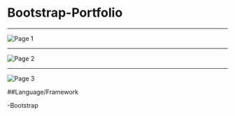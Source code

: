 # Bootstrap-Portfolio

---
![Page 1](https://github.com/ksquarcia2008/Bootstrap-Portfolio/blob/master/assets/images/page1-bootstrap.png?raw=true)

---

![Page 2](https://github.com/ksquarcia2008/Bootstrap-Portfolio/blob/master/assets/images/page2-bootstrap.png?raw=true)

---

![Page 3](https://github.com/ksquarcia2008/Bootstrap-Portfolio/blob/master/assets/images/page3-bootstrap.png?raw=true)



##Language/Framework

-Bootstrap
